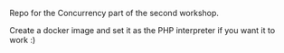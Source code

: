 Repo for the Concurrency part of the second workshop.

Create a docker image and set it as the PHP interpreter if you want it to work :)
